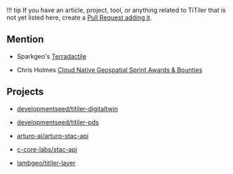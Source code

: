 

!!! tip
    If you have an article, project, tool, or anything related to TiTiler that is not yet listed here, create a [Pull Request adding it](https://github.com/developmentseed/titiler/edit/master/docs/external-links.md).

## Mention

* Sparkgeo's [Terradactile](https://sparkgeo.com/blog/terradactile-generate-cogs-from-aws-terrain-tiles/)

* Chris Holmes [Cloud Native Geospatial Sprint Awards & Bounties](https://medium.com/radiant-earth-insights/cloud-native-geospatial-sprint-awards-bounties-4f929727aa9c)

## Projects


* [developmentseed/titiler-digitaltwin](https://github.com/developmentseed/titiler-digitaltwin)

* [developmentseed/titiler-pds](https://github.com/developmentseed/titiler-pds)

* [arturo-ai/arturo-stac-api](https://github.com/arturo-ai/arturo-stac-api)

* [c-core-labs/stac-api](https://github.com/c-core-labs/stac-api)

* [lambgeo/titiler-layer](https://github.com/lambgeo/titiler-layer)
